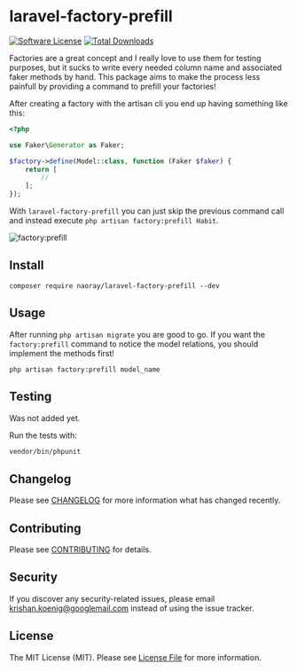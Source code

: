 # laravel-factory-prefill

[![Software License](https://img.shields.io/badge/license-MIT-brightgreen.svg?style=flat-square)](LICENSE.md)
[![Total Downloads](https://img.shields.io/packagist/dt/naoray/laravel-factory-prefill.svg?style=flat-square)](https://packagist.org/packages/naoray/laravel-factory-prefill)

Factories are a great concept and I really love to use them for testing purposes, but it sucks to write every needed column name and associated faker methods by hand. This package aims to make the process less painfull by providing a command to prefill your factories!

After creating a factory with the artisan cli you end up having something like this:
```php
<?php

use Faker\Generator as Faker;

$factory->define(Model::class, function (Faker $faker) {
    return [
        //
    ];
});

```

With `laravel-factory-prefill` you can just skip the previous command call and instead execute `php artisan factory:prefill Habit`.

![factory:prefill](https://user-images.githubusercontent.com/10154100/48952171-864e6f00-ef41-11e8-9e0d-a3c6ad332b76.gif)

## Install
`composer require naoray/laravel-factory-prefill --dev`

## Usage
After running `php artisan migrate` you are good to go. If you want the `factory:prefill` command to notice the model relations, you should implement the methods first!

`php artisan factory:prefill model_name`

## Testing
Was not added yet.

Run the tests with:

``` bash
vendor/bin/phpunit
```

## Changelog
Please see [CHANGELOG](CHANGELOG.md) for more information what has changed recently.

## Contributing
Please see [CONTRIBUTING](CONTRIBUTING.md) for details.

## Security
If you discover any security-related issues, please email krishan.koenig@googlemail.com instead of using the issue tracker.

## License
The MIT License (MIT). Please see [License File](/LICENSE.md) for more information.